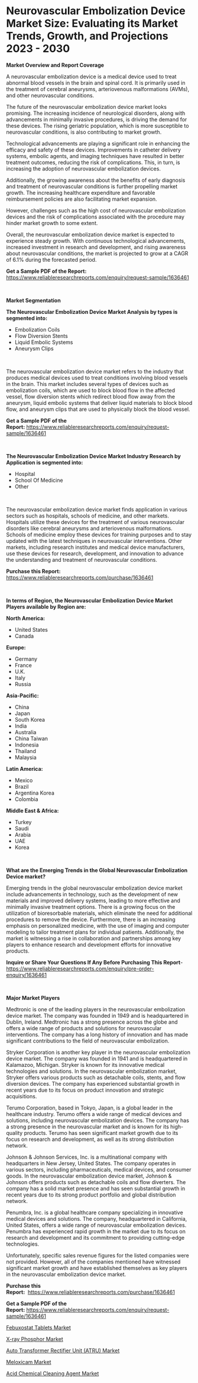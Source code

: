 <p><h1>Neurovascular Embolization Device Market Size: Evaluating its Market Trends, Growth, and Projections 2023 - 2030</h1></p><p><strong>Market Overview and Report Coverage</strong></p>
<p><p>A neurovascular embolization device is a medical device used to treat abnormal blood vessels in the brain and spinal cord. It is primarily used in the treatment of cerebral aneurysms, arteriovenous malformations (AVMs), and other neurovascular conditions.</p><p>The future of the neurovascular embolization device market looks promising. The increasing incidence of neurological disorders, along with advancements in minimally invasive procedures, is driving the demand for these devices. The rising geriatric population, which is more susceptible to neurovascular conditions, is also contributing to market growth.</p><p>Technological advancements are playing a significant role in enhancing the efficacy and safety of these devices. Improvements in catheter delivery systems, embolic agents, and imaging techniques have resulted in better treatment outcomes, reducing the risk of complications. This, in turn, is increasing the adoption of neurovascular embolization devices.</p><p>Additionally, the growing awareness about the benefits of early diagnosis and treatment of neurovascular conditions is further propelling market growth. The increasing healthcare expenditure and favorable reimbursement policies are also facilitating market expansion.</p><p>However, challenges such as the high cost of neurovascular embolization devices and the risk of complications associated with the procedure may hinder market growth to some extent.</p><p>Overall, the neurovascular embolization device market is expected to experience steady growth. With continuous technological advancements, increased investment in research and development, and rising awareness about neurovascular conditions, the market is projected to grow at a CAGR of 6.1% during the forecasted period.</p></p>
<p><strong>Get a Sample PDF of the Report:</strong> <a href="https://www.reliableresearchreports.com/enquiry/request-sample/1636461">https://www.reliableresearchreports.com/enquiry/request-sample/1636461</a></p>
<p>&nbsp;</p>
<p><strong>Market Segmentation</strong></p>
<p><strong>The Neurovascular Embolization Device Market Analysis by types is segmented into:</strong></p>
<p><ul><li>Embolization Coils</li><li>Flow Diversion Stents</li><li>Liquid Embolic Systems</li><li>Aneurysm Clips</li></ul></p>
<p>&nbsp;</p>
<p><p>The neurovascular embolization device market refers to the industry that produces medical devices used to treat conditions involving blood vessels in the brain. This market includes several types of devices such as embolization coils, which are used to block blood flow in the affected vessel, flow diversion stents which redirect blood flow away from the aneurysm, liquid embolic systems that deliver liquid materials to block blood flow, and aneurysm clips that are used to physically block the blood vessel.</p></p>
<p><strong>Get a Sample PDF of the Report:</strong>&nbsp;<a href="https://www.reliableresearchreports.com/enquiry/request-sample/1636461">https://www.reliableresearchreports.com/enquiry/request-sample/1636461</a></p>
<p>&nbsp;</p>
<p><strong>The Neurovascular Embolization Device Market Industry Research by Application is segmented into:</strong></p>
<p><ul><li>Hospital</li><li>School Of Medicine</li><li>Other</li></ul></p>
<p>&nbsp;</p>
<p><p>The neurovascular embolization device market finds application in various sectors such as hospitals, schools of medicine, and other markets. Hospitals utilize these devices for the treatment of various neurovascular disorders like cerebral aneurysms and arteriovenous malformations. Schools of medicine employ these devices for training purposes and to stay updated with the latest techniques in neurovascular interventions. Other markets, including research institutes and medical device manufacturers, use these devices for research, development, and innovation to advance the understanding and treatment of neurovascular conditions.</p></p>
<p><strong>Purchase this Report:</strong>&nbsp; <a href="https://www.reliableresearchreports.com/purchase/1636461">https://www.reliableresearchreports.com/purchase/1636461</a></p>
<p>&nbsp;</p>
<p><strong>In terms of Region, the Neurovascular Embolization Device Market Players available by Region are:</strong></p>
<p>
    <p> <strong> North America: </strong>
        <ul>
            <li>United States</li>
            <li>Canada</li>
        </ul>
        </p> 
    <p> <strong> Europe: </strong>
        <ul>
            <li>Germany</li>
            <li>France</li>
            <li>U.K.</li>
            <li>Italy</li>
            <li>Russia</li>
        </ul>
        </p> 
    <p> <strong> Asia-Pacific: </strong>
        <ul>
            <li>China</li>
            <li>Japan</li>
            <li>South Korea</li>
            <li>India</li>
            <li>Australia</li>
            <li>China Taiwan</li>
            <li>Indonesia</li>
            <li>Thailand</li>
            <li>Malaysia</li>
        </ul>
        </p> 
    <p> <strong> Latin America: </strong>
        <ul>
            <li>Mexico</li>
            <li>Brazil</li>
            <li>Argentina Korea</li>
            <li>Colombia</li>
        </ul>
        </p> 
    <p> <strong> Middle East & Africa: </strong>
        <ul>
            <li>Turkey</li>
            <li>Saudi</li>
            <li>Arabia</li>
            <li>UAE</li>
            <li>Korea</li>
        </ul>
    </p>
    </p>
<p>&nbsp;</p>
<p><strong>What are the Emerging Trends in the Global Neurovascular Embolization Device market?</strong></p>
<p><p>Emerging trends in the global neurovascular embolization device market include advancements in technology, such as the development of new materials and improved delivery systems, leading to more effective and minimally invasive treatment options. There is a growing focus on the utilization of bioresorbable materials, which eliminate the need for additional procedures to remove the device. Furthermore, there is an increasing emphasis on personalized medicine, with the use of imaging and computer modeling to tailor treatment plans for individual patients. Additionally, the market is witnessing a rise in collaboration and partnerships among key players to enhance research and development efforts for innovative products.</p></p>
<p><strong>Inquire or Share Your Questions If Any Before Purchasing This Report</strong>- <a href="https://www.reliableresearchreports.com/enquiry/pre-order-enquiry/1636461">https://www.reliableresearchreports.com/enquiry/pre-order-enquiry/1636461</a></p>
<p>&nbsp;</p>
<p><strong>Major Market Players</strong></p>
<p><p>Medtronic is one of the leading players in the neurovascular embolization device market. The company was founded in 1949 and is headquartered in Dublin, Ireland. Medtronic has a strong presence across the globe and offers a wide range of products and solutions for neurovascular interventions. The company has a long history of innovation and has made significant contributions to the field of neurovascular embolization.</p><p>Stryker Corporation is another key player in the neurovascular embolization device market. The company was founded in 1941 and is headquartered in Kalamazoo, Michigan. Stryker is known for its innovative medical technologies and solutions. In the neurovascular embolization market, Stryker offers various products such as detachable coils, stents, and flow diversion devices. The company has experienced substantial growth in recent years due to its focus on product innovation and strategic acquisitions.</p><p>Terumo Corporation, based in Tokyo, Japan, is a global leader in the healthcare industry. Terumo offers a wide range of medical devices and solutions, including neurovascular embolization devices. The company has a strong presence in the neurovascular market and is known for its high-quality products. Terumo has seen significant market growth due to its focus on research and development, as well as its strong distribution network.</p><p>Johnson & Johnson Services, Inc. is a multinational company with headquarters in New Jersey, United States. The company operates in various sectors, including pharmaceuticals, medical devices, and consumer goods. In the neurovascular embolization device market, Johnson & Johnson offers products such as detachable coils and flow diverters. The company has a solid market presence and has seen substantial growth in recent years due to its strong product portfolio and global distribution network.</p><p>Penumbra, Inc. is a global healthcare company specializing in innovative medical devices and solutions. The company, headquartered in California, United States, offers a wide range of neurovascular embolization devices. Penumbra has experienced rapid growth in the market due to its focus on research and development and its commitment to providing cutting-edge technologies. </p><p>Unfortunately, specific sales revenue figures for the listed companies were not provided. However, all of the companies mentioned have witnessed significant market growth and have established themselves as key players in the neurovascular embolization device market.</p></p>
<p><strong>Purchase this Report:</strong>&nbsp;&nbsp;<a href="https://www.reliableresearchreports.com/purchase/1636461">https://www.reliableresearchreports.com/purchase/1636461</a></p>
<p></p>
<p><strong>Get a Sample PDF of the Report:</strong>&nbsp;<a href="https://www.reliableresearchreports.com/enquiry/request-sample/1636461">https://www.reliableresearchreports.com/enquiry/request-sample/1636461</a></p>
<p><p><a href="https://medium.com/@carolclarkson766/febuxostat-tablets-market-report-reveals-the-latest-trends-and-growth-opportunities-of-this-market-4be8a0c03b0d">Febuxostat Tablets Market</a></p><p><a href="https://www.linkedin.com/pulse/x-ray-phosphor-market-size-2023-2030-global-industrial-bk01e/">X-ray Phosphor Market</a></p><p><a href="https://www.linkedin.com/pulse/auto-transformer-rectifier-unit-atru-market-research-report-hm01e/">Auto Transformer Rectifier Unit (ATRU) Market</a></p><p><a href="https://medium.com/@bernadetteball666/meloxicam-nbsp-market-focuses-on-market-share-size-and-projected-forecast-till-2030-0f393da11005">Meloxicam Market</a></p><p><a href="https://github.com/JameTravis/Market-Research-Report-List-1/blob/main/acid-chemical-cleaning-agent-market.md">Acid Chemical Cleaning Agent Market</a></p></p>